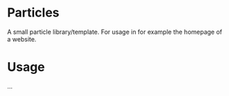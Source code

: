 # Particles

A small particle library/template. For usage in for example the homepage of a website.

# Usage

...
